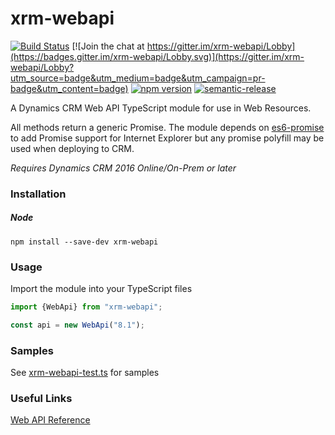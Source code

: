 # xrm-webapi
[![Build Status](https://travis-ci.org/derekfinlinson/xrm-webapi.png?branch=master)](https://travis-ci.org/derekfinlinson/xrm-webapi)
[![Join the chat at https://gitter.im/xrm-webapi/Lobby](https://badges.gitter.im/xrm-webapi/Lobby.svg)](https://gitter.im/xrm-webapi/Lobby?utm_source=badge&utm_medium=badge&utm_campaign=pr-badge&utm_content=badge)
[![npm version](https://badge.fury.io/js/xrm-webapi.svg)](https://badge.fury.io/js/xrm-webapi)
[![semantic-release](https://img.shields.io/badge/%20%20%F0%9F%93%A6%F0%9F%9A%80-semantic--release-e10079.svg?style=flat-square)](https://github.com/semantic-release/semantic-release)

A Dynamics CRM Web API TypeScript module for use in Web Resources.

All methods return a generic Promise. The module depends on [es6-promise](https://github.com/stefanpenner/es6-promise) to add Promise support for Internet Explorer but any promise polyfill may be used when deploying to CRM.

*Requires Dynamics CRM 2016 Online/On-Prem or later*

### Installation

##### Node

```
npm install --save-dev xrm-webapi
```
### Usage

Import the module into your TypeScript files

```typescript
import {WebApi} from "xrm-webapi";

const api = new WebApi("8.1");
```

### Samples
See [xrm-webapi-test.ts](test/xrm-webapi-test.ts) for samples

### Useful Links

[Web API Reference](https://msdn.microsoft.com/en-us/library/mt593051.aspx)
